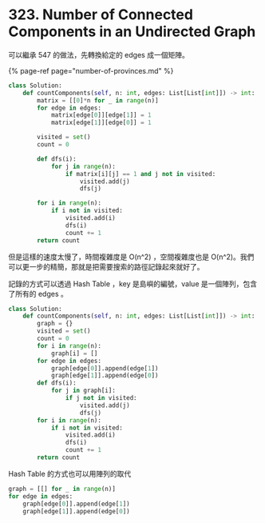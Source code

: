 # 323. Number of Connected Components in an Undirected Graph

可以繼承 547 的做法，先轉換給定的 edges 成一個矩陣。

{% page-ref page="number-of-provinces.md" %}

```python
class Solution:
    def countComponents(self, n: int, edges: List[List[int]]) -> int:
        matrix = [[0]*n for _ in range(n)]
        for edge in edges:
            matrix[edge[0]][edge[1]] = 1
            matrix[edge[1]][edge[0]] = 1

        visited = set()
        count = 0

        def dfs(i):
            for j in range(n):
                if matrix[i][j] == 1 and j not in visited:
                    visited.add(j)
                    dfs(j)

        for i in range(n):
            if i not in visited:
                visited.add(i)
                dfs(i)
                count += 1
        return count
```

但是這樣的速度太慢了，時間複雜度是 O\(n^2\) ，空間複雜度也是 O\(n^2\)。我們可以更一步的精簡，那就是把需要搜索的路徑記錄起來就好了。

記錄的方式可以透過 Hash Table ，key 是島嶼的編號，value 是一個陣列，包含了所有的 edges 。

```python
class Solution:
    def countComponents(self, n: int, edges: List[List[int]]) -> int:
        graph = {}
        visited = set()
        count = 0
        for i in range(n):
            graph[i] = []
        for edge in edges:
            graph[edge[0]].append(edge[1])
            graph[edge[1]].append(edge[0])    
        def dfs(i):
            for j in graph[i]:
                if j not in visited:
                    visited.add(j)
                    dfs(j)
        for i in range(n):
            if i not in visited:
                visited.add(i)
                dfs(i)
                count += 1
        return count
```

Hash Table 的方式也可以用陣列的取代

```python
graph = [[] for _ in range(n)]
for edge in edges:
    graph[edge[0]].append(edge[1])
    graph[edge[1]].append(edge[0])
```

